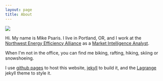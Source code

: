 ```yaml
---
layout: page
title: About
---
```


<img src="{{ site.github.url }}/images/mike-bike-gorge.jpg">

Hi. My name is Mike Psaris. I live in Portland, OR, and I work at the <a href="http://neea.org/" target="_blank">Northwest Energy Efficiency Alliance</a> as a <a href="http://neea.org/about-neea/staff/bio-detail/mike-psaris-weis" target="_blank">Market Intelligence Analyst</a>.

When I'm not in the office, you can find me biking, rafting, hiking, skiing or snowshoeing.

I use <a href="https://pages.github.com/" target="_blank">github pages</a> to host this website, <a href="https://jekyllrb.com/" target="_blank">jekyll</a> to build it, and the <a href="https://lenpaul.github.io/Lagrange/" target="_blank">Lagrange</a> jekyll theme to style it.

